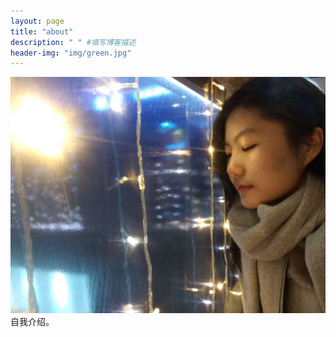```yaml
---
layout: page
title: "about"
description: " " #填写博客描述
header-img: "img/green.jpg"
---
```


![photo](https://github.com/512524820/512524820.github.io/blob/master/img/you.jpg)
自我介绍。





